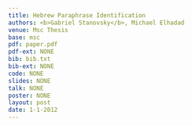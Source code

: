 ```yaml
---
title: Hebrew Paraphrase Identification
authors: <b>Gabriel Stanovsky</b>, Michael Elhadad 
venue: Msc Thesis
base: msc
pdf: paper.pdf
pdf-ext: NONE
bib: bib.txt
bib-ext: NONE
code: NONE
slides: NONE
talk: NONE
poster: NONE
layout: post
date: 1-1-2012
---
```

